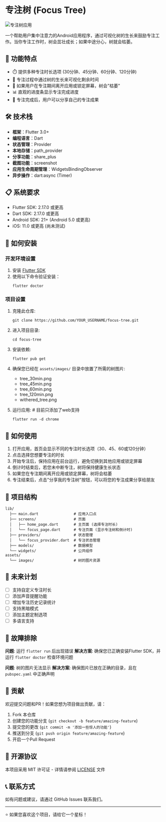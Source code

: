 # 专注树 (Focus Tree)

![专注树应用](assets/images/app_preview.png)

一个帮助用户集中注意力的Android应用程序，通过可视化树的生长来鼓励专注工作。当你专注工作时，树会茁壮成长；如果中途分心，树就会枯萎。

## 📱 功能特点

- ⏱️ 提供多种专注时长选项 (30分钟、45分钟、60分钟、120分钟)
- 🌱 专注过程中通过树的生长来可视化剩余时间
- 🍂 如果用户在专注期间离开应用或锁定屏幕，树会"枯萎"
- 📊 直观的进度条显示专注完成进度
- 📲 专注完成后，用户可以分享自己的专注成果

## 🛠️ 技术栈

- **框架**：Flutter 3.0+
- **编程语言**：Dart
- **状态管理**：Provider
- **本地存储**：path_provider
- **分享功能**：share_plus
- **截图功能**：screenshot
- **应用生命周期管理**：WidgetsBindingObserver
- **异步操作**：dart:async (Timer)

## 📋 系统要求

- Flutter SDK: 2.17.0 或更高
- Dart SDK: 2.17.0 或更高
- Android SDK: 21+ (Android 5.0 或更高)
- iOS: 11.0 或更高 (尚未测试)

## 📲 如何安装

### 开发环境设置

1. 安装 [Flutter SDK](https://flutter.dev/docs/get-started/install)
2. 使用以下命令验证安装：
   ```
   flutter doctor
   ```

### 项目设置

1. 克隆此仓库:
   ```
   git clone https://github.com/YOUR_USERNAME/focus-tree.git
   ```

2. 进入项目目录:
   ```
   cd focus-tree
   ```

3. 安装依赖:
   ```
   flutter pub get
   ```

4. 确保您已经在 `assets/images/` 目录中放置了所需的树图片:
   - tree_30min.png
   - tree_45min.png
   - tree_60min.png
   - tree_120min.png
   - withered_tree.png

5. 运行应用: # 目前只添加了web支持
   ```
   flutter run -d chrome
   ```

## 📱 如何使用

1. 打开应用，首页会显示不同的专注时长选项（30、45、60或120分钟）
2. 点击选择您想要专注的时长
3. 开始专注后，保持应用在前台运行，避免切换到其他应用或锁定屏幕
4. 倒计时结束后，若您未中断专注，树将保持健康生长状态
5. 如果您在专注期间离开应用或锁定屏幕，树将会枯萎
6. 专注结束后，点击"分享我的专注树"按钮，可以将您的专注成果分享给朋友

## 🧩 项目结构

```
lib/
  ├── main.dart                # 应用入口点
  ├── screens/                 # 页面
  │   ├── home_page.dart       # 主页面 (选择专注时长)
  │   └── focus_page.dart      # 专注页面 (显示专注树和倒计时)
  ├── providers/               # 状态管理
  │   └── focus_provider.dart  # 专注状态管理
  ├── models/                  # 数据模型
  └── widgets/                 # 公共组件
assets/
  └── images/                  # 树的图片资源
```

## 🚀 未来计划

- [ ] 支持自定义专注时长
- [ ] 添加声音提醒功能
- [ ] 增加专注历史记录统计
- [ ] 支持黑暗模式
- [ ] 添加主题定制选项
- [ ] 多语言支持

## 🔧 故障排除

**问题**: 运行 `flutter run` 后出现错误
**解决方案**: 确保您已正确安装Flutter SDK，并运行 `flutter doctor` 检查环境问题

**问题**: 树的图片无法显示
**解决方案**: 确保图片已放在正确的目录，且在 `pubspec.yaml` 中正确声明

## 🤝 贡献

欢迎提交问题和PR！如果您想为项目做出贡献，请：

1. Fork 本仓库
2. 创建您的功能分支 (`git checkout -b feature/amazing-feature`)
3. 提交您的更改 (`git commit -m '添加一些惊人的功能'`)
4. 推送到分支 (`git push origin feature/amazing-feature`)
5. 开启一个Pull Request

## 📄 开源协议

本项目采用 MIT 许可证 - 详情请参阅 [LICENSE](../LICENSE) 文件

## 📞 联系方式

如有问题或建议，请通过 GitHub Issues 联系我们。

---

⭐ 如果您喜欢这个项目，请给它一个星标！ 
